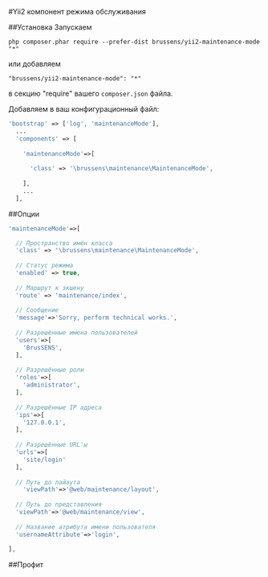 #Yii2 компонент режима обслуживания

##Установка
Запускаем
```
php composer.phar require --prefer-dist brussens/yii2-maintenance-mode "*"
```

или добавляем

```
"brussens/yii2-maintenance-mode": "*"
```

в секцию "require" вашего `composer.json` файла.

Добавляем в ваш конфигурационный файл:
```php
'bootstrap' => ['log', 'maintenanceMode'],
  ...
  'components' => [
  
    'maintenanceMode'=>[
    
      'class' => '\brussens\maintenance\MaintenanceMode',
      
    ],
    ...
  ],
```
##Опции
```php
'maintenanceMode'=>[

  // Пространство имён класса
  'class' => '\brussens\maintenance\MaintenanceMode',
  
  // Статус режима
  'enabled' => true,
  
  // Маршрут к экшену
  'route' => 'maintenance/index',
  
  // Сообщение
  'message'=>'Sorry, perform technical works.',
  
  // Разрешённые имена пользователей
  'users'=>[
    'BrusSENS',
  ],
  
  // Разрешённые роли
  'roles'=>[
    'administrator',
  ],
  
  // Разрешённые IP адреса
  'ips'=>[
    '127.0.0.1',
  ],
  
  // Разрешённые URL'ы
  'urls'=>[
    'site/login'
  ],
  
  // Путь до лайаута
    'viewPath'=>'@web/maintenance/layout',
    
  // Путь до представления
  'viewPath'=>'@web/maintenance/view',
  
  // Название атрибута имени пользователя
  'usernameAttribute'=>'login',
  
],
```

##Профит
